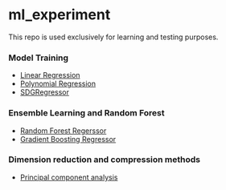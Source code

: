 # ml_experiment
This repo is used exclusively for learning and testing purposes.

### Model Training
- [Linear Regression](linear%20regression.ipynb)
- [Polynomial Regression](polynomial%20regression.ipynb)
- [SDGRegressor](SGDRegressor.ipynb)

### Ensemble Learning and Random Forest
- [Random Forest Regerssor](RandomForestRegressor.ipynb)
- [Gradient Boosting Regressor](GradientBoostingRegressor.ipynb)

### Dimension reduction and compression methods
- [Principal component analysis](Principal%20component%20analysis%20(PCA).ipynb)
